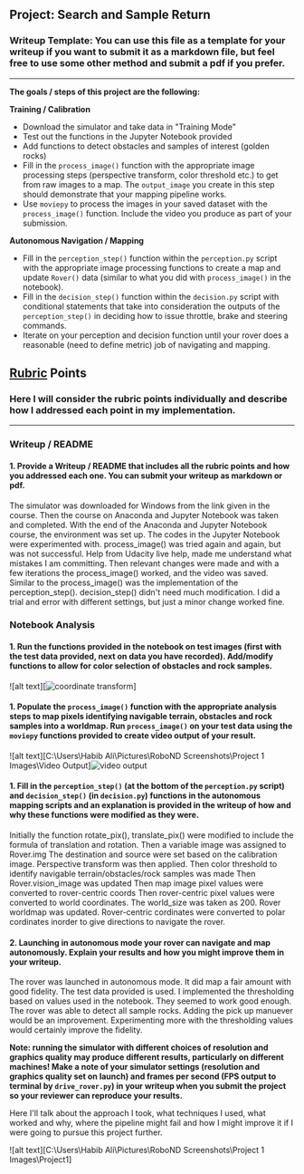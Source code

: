 ## Project: Search and Sample Return
### Writeup Template: You can use this file as a template for your writeup if you want to submit it as a markdown file, but feel free to use some other method and submit a pdf if you prefer.

---


**The goals / steps of this project are the following:**  

**Training / Calibration**  

* Download the simulator and take data in "Training Mode"
* Test out the functions in the Jupyter Notebook provided
* Add functions to detect obstacles and samples of interest (golden rocks)
* Fill in the `process_image()` function with the appropriate image processing steps (perspective transform, color threshold etc.) to get from raw images to a map.  The `output_image` you create in this step should demonstrate that your mapping pipeline works.
* Use `moviepy` to process the images in your saved dataset with the `process_image()` function.  Include the video you produce as part of your submission.

**Autonomous Navigation / Mapping**

* Fill in the `perception_step()` function within the `perception.py` script with the appropriate image processing functions to create a map and update `Rover()` data (similar to what you did with `process_image()` in the notebook). 
* Fill in the `decision_step()` function within the `decision.py` script with conditional statements that take into consideration the outputs of the `perception_step()` in deciding how to issue throttle, brake and steering commands. 
* Iterate on your perception and decision function until your rover does a reasonable (need to define metric) job of navigating and mapping.  

[//]: # (Image References)

[image1]: ./misc/rover_image.jpg
[image2]: ./calibration_images/example_grid1.jpg
[image3]: ./calibration_images/example_rock1.jpg 

## [Rubric](https://review.udacity.com/#!/rubrics/916/view) Points
### Here I will consider the rubric points individually and describe how I addressed each point in my implementation.  

---
### Writeup / README

#### 1. Provide a Writeup / README that includes all the rubric points and how you addressed each one.  You can submit your writeup as markdown or pdf.  

The simulator was downloaded for Windows from the link given in the course. Then the course on Anaconda and Jupyter Notebook was taken and completed.
With the end of the Anaconda and Jupyter Notebook course, the environment was set up.
The codes in the Jupyter Notebook were experimented with. 
process_image() was tried again and again, but was not successful. Help from Udacity live help, made me understand what mistakes I am committing.
Then relevant changes were made and with a few iterations the process_image() worked, and the video was saved.
Similar to the process_image() was the implementation of the perception_step().
decision_step() didn't need much modification. I did a trial and error with different settings, but just a minor change worked fine.



### Notebook Analysis
#### 1. Run the functions provided in the notebook on test images (first with the test data provided, next on data you have recorded). Add/modify functions to allow for color selection of obstacles and rock samples.


![alt text][![coordinate transform](https://cloud.githubusercontent.com/assets/26546578/26780026/6c8107d2-4a05-11e7-84ec-afe8a4ae5d2f.PNG)]

#### 1. Populate the `process_image()` function with the appropriate analysis steps to map pixels identifying navigable terrain, obstacles and rock samples into a worldmap.  Run `process_image()` on your test data using the `moviepy` functions provided to create video output of your result. 


![alt text][C:\Users\Habib Ali\Pictures\RoboND Screenshots\Project 1 Images\Video Output]![video output](https://cloud.githubusercontent.com/assets/26546578/26780054/8851d1c6-4a05-11e7-816a-e539aa5ae49b.PNG)

#### 1. Fill in the `perception_step()` (at the bottom of the `perception.py` script) and `decision_step()` (in `decision.py`) functions in the autonomous mapping scripts and an explanation is provided in the writeup of how and why these functions were modified as they were.
Initially the function rotate_pix(), translate_pix() were modified to include the formula of translation and rotation.
Then a variable image was assigned to Rover.img
The destination and source were set based on the calibration image.
Perspective transform was then applied.
Then color threshold to identify navigable terrain/obstacles/rock samples was made
Then Rover.vision_image was updated
Then map image pixel values were converted to rover-centric coords
Then rover-centric pixel values were converted to world coordinates. The world_size was taken as 200. 
Rover worldmap was updated. 
Rover-centric cordinates were converted to polar cordinates inorder to give directions to navigate the rover.

#### 2. Launching in autonomous mode your rover can navigate and map autonomously.  Explain your results and how you might improve them in your writeup.  
The rover was launched in autonomous mode. It did map a fair amount with good fidelity.
The test data provided is used. I implemented the thresholding based on values used in the notebook. They seemed to work good enough. 
The rover was able to detect all sample rocks.
Adding the pick up manuever would be an improvement.
Experimenting more with the thresholding values would certainly improve the fidelity.

**Note: running the simulator with different choices of resolution and graphics quality may produce different results, particularly on different machines!  Make a note of your simulator settings (resolution and graphics quality set on launch) and frames per second (FPS output to terminal by `drive_rover.py`) in your writeup when you submit the project so your reviewer can reproduce your results.**

Here I'll talk about the approach I took, what techniques I used, what worked and why, where the pipeline might fail and how I might improve it if I were going to pursue this project further.  



![alt text][C:\Users\Habib Ali\Pictures\RoboND Screenshots\Project 1 Images\Project1]


